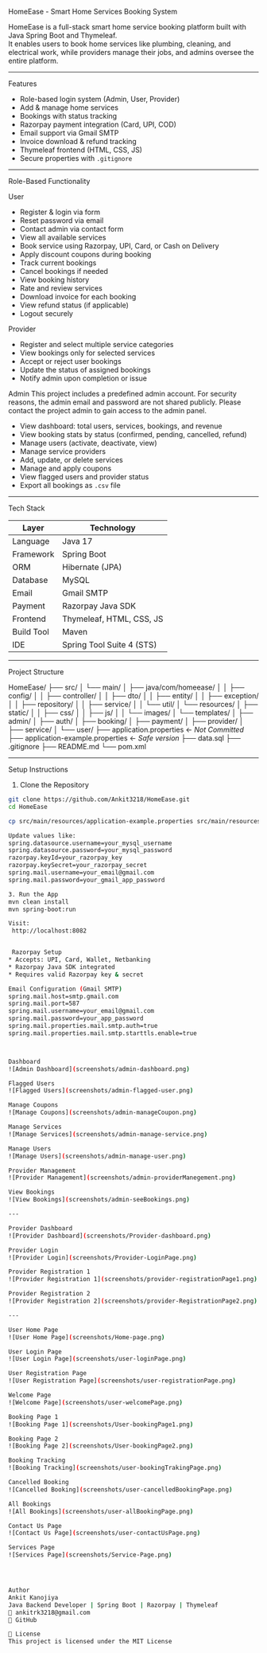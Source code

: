  HomeEase - Smart Home Services Booking System

HomeEase is a full-stack smart home service booking platform built with Java Spring Boot and Thymeleaf.  
It enables users to book home services like plumbing, cleaning, and electrical work, while providers manage their jobs, and admins oversee the entire platform.

---

 Features

-  Role-based login system (Admin, User, Provider)
-  Add & manage home services
-  Bookings with status tracking
-  Razorpay payment integration (Card, UPI, COD)
-  Email support via Gmail SMTP
-  Invoice download & refund tracking
-  Thymeleaf frontend (HTML, CSS, JS)
-  Secure properties with `.gitignore`

---

 Role-Based Functionality

 User
- Register & login via form
- Reset password via email
- Contact admin via contact form
- View all available services
- Book service using Razorpay, UPI, Card, or Cash on Delivery
- Apply discount coupons during booking
- Track current bookings
- Cancel bookings if needed
- View booking history
- Rate and review services
- Download invoice for each booking
- View refund status (if applicable)
- Logout securely

 Provider
- Register and select multiple service categories
- View bookings only for selected services
- Accept or reject user bookings
- Update the status of assigned bookings
- Notify admin upon completion or issue

 Admin
This project includes a predefined admin account.
 For security reasons, the admin email and password are not shared publicly.
 Please contact the project admin to gain access to the admin panel.

- View dashboard: total users, services, bookings, and revenue
- View booking stats by status (confirmed, pending, cancelled, refund)
- Manage users (activate, deactivate, view)
- Manage service providers
- Add, update, or delete services
- Manage and apply coupons
- View flagged users and provider status
- Export all bookings as `.csv` file

---

 Tech Stack

| Layer         | Technology                  |
|---------------|-----------------------------|
| Language      | Java 17                     |
| Framework     | Spring Boot                 |
| ORM           | Hibernate (JPA)             |
| Database      | MySQL                       |
| Email         | Gmail SMTP                  |
| Payment       | Razorpay Java SDK           |
| Frontend      | Thymeleaf, HTML, CSS, JS    |
| Build Tool    | Maven                       |
| IDE           | Spring Tool Suite 4 (STS)   |

---

 Project Structure

HomeEase/
├── src/
│   └── main/
│       ├── java/com/homeease/
│       │   ├── config/
│       │   ├── controller/
│       │   ├── dto/
│       │   ├── entity/
│       │   ├── exception/
│       │   ├── repository/
│       │   ├── service/
│       │   └── util/
│       └── resources/
│           ├── static/
│           │   ├── css/
│           │   ├── js/
│           │   └── images/
│           └── templates/
│               ├── admin/
│               ├── auth/
│               ├── booking/
│               ├── payment/
│               ├── provider/
│               ├── service/
│               └── user/
├── application.properties         ←  *Not Committed*
├── application-example.properties ←  *Safe version*
├── data.sql
├── .gitignore
├── README.md
└── pom.xml


---

 Setup Instructions

 1. Clone the Repository

```bash
git clone https://github.com/Ankit3218/HomeEase.git
cd HomeEase

cp src/main/resources/application-example.properties src/main/resources/application.properties

Update values like:
spring.datasource.username=your_mysql_username
spring.datasource.password=your_mysql_password
razorpay.keyId=your_razorpay_key
razorpay.keySecret=your_razorpay_secret
spring.mail.username=your_email@gmail.com
spring.mail.password=your_gmail_app_password

3. Run the App
mvn clean install
mvn spring-boot:run

Visit:
 http://localhost:8082


 Razorpay Setup
* Accepts: UPI, Card, Wallet, Netbanking
* Razorpay Java SDK integrated
* Requires valid Razorpay key & secret

Email Configuration (Gmail SMTP)
spring.mail.host=smtp.gmail.com
spring.mail.port=587
spring.mail.username=your_email@gmail.com
spring.mail.password=your_app_password
spring.mail.properties.mail.smtp.auth=true
spring.mail.properties.mail.smtp.starttls.enable=true



Dashboard  
![Admin Dashboard](screenshots/admin-dashboard.png)

Flagged Users  
![Flagged Users](screenshots/admin-flagged-user.png)

Manage Coupons  
![Manage Coupons](screenshots/admin-manageCoupon.png)

Manage Services  
![Manage Services](screenshots/admin-manage-service.png)

Manage Users  
![Manage Users](screenshots/admin-manage-user.png)

Provider Management  
![Provider Management](screenshots/admin-providerManegement.png)

View Bookings  
![View Bookings](screenshots/admin-seeBookings.png)

---

Provider Dashboard  
![Provider Dashboard](screenshots/Provider-dashboard.png)

Provider Login  
![Provider Login](screenshots/Provider-LoginPage.png)

Provider Registration 1  
![Provider Registration 1](screenshots/provider-registrationPage1.png)

Provider Registration 2  
![Provider Registration 2](screenshots/provider-RegistrationPage2.png)

---

User Home Page  
![User Home Page](screenshots/Home-page.png)

User Login Page  
![User Login Page](screenshots/user-loginPage.png)

User Registration Page  
![User Registration Page](screenshots/user-registrationPage.png)

Welcome Page  
![Welcome Page](screenshots/user-welcomePage.png)

Booking Page 1  
![Booking Page 1](screenshots/User-bookingPage1.png)

Booking Page 2  
![Booking Page 2](screenshots/User-bookingPage2.png)

Booking Tracking  
![Booking Tracking](screenshots/user-bookingTrakingPage.png)

Cancelled Booking  
![Cancelled Booking](screenshots/user-cancelledBookingPage.png)

All Bookings  
![All Bookings](screenshots/user-allBookingPage.png)

Contact Us Page  
![Contact Us Page](screenshots/user-contactUsPage.png)

Services Page  
![Services Page](screenshots/Service-Page.png)




Author
Ankit Kanojiya
Java Backend Developer | Spring Boot | Razorpay | Thymeleaf
📧 ankitrk3218@gmail.com
🔗 GitHub

📄 License
This project is licensed under the MIT License
